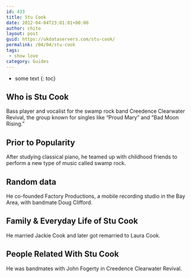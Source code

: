 ```yaml
---
id: 433
title: Stu Cook
date: 2012-04-04T23:01:01+00:00
author: chito
layout: post
guid: https://ukdataservers.com/stu-cook/
permalink: /04/04/stu-cook
tags:
 - show love
category: Guides
---
```


* some text
{: toc}


## Who is  Stu Cook
                  
                  
                  
Bass player and vocalist for the swamp rock band Creedence Clearwater Revival, the group known for singles like &#8220;Proud Mary&#8221; and &#8220;Bad Moon Rising.&#8221;
                  
                
                
                
## Prior to Popularity 
                  
                  
                  
After studying classical piano, he teamed up with childhood friends to perform a new type of music called swamp rock.
                  
                
                
                
## Random data 
                  
                  
                  
He co-founded Factory Productions, a mobile recording studio in the Bay Area, with bandmate Doug Clifford.
                  
                
                
                
## Family & Everyday Life of Stu Cook
                  
                  
                  
He married Jackie Cook and later got remarried to Laura Cook.
                  
                
                
                
## People Related With  Stu Cook
                  
                  
                  
He was bandmates with John Fogerty in Creedence Clearwater Revival.
                  
                
              
            
          
          
          
    
    
  
